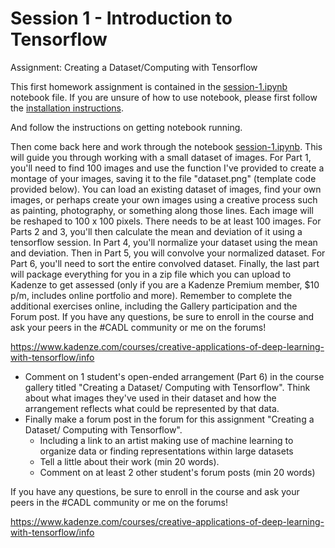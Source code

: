 # Session 1 - Introduction to Tensorflow

Assignment: Creating a Dataset/Computing with Tensorflow

This first homework assignment is contained in the [session-1.ipynb](session-1.ipynb) notebook file.  If you are unsure of how to use notebook, please first follow the [installation instructions](../README.md#installation-preliminaries).

And follow the instructions on getting notebook running.

Then come back here and work through the notebook [session-1.ipynb](session-1.ipynb).  This will guide you through working with a small dataset of images.  For Part 1, you'll need to find 100 images and use the function I've provided to create a montage of your images, saving it to the file "dataset.png" (template code provided below).  You can load an existing dataset of images, find your own images, or perhaps create your own images using a creative process such as painting, photography, or something along those lines.  Each image will be reshaped to 100 x 100 pixels.  There needs to be at least 100 images.  For Parts 2 and 3, you'll then calculate the mean and deviation of it using a tensorflow session. In Part 4,  you'll normalize your dataset using the mean and deviation.  Then in Part 5, you will convolve your normalized dataset.  For Part 6, you'll need to sort the entire convolved dataset.  Finally, the last part will package everything for you in a zip file which you can upload to Kadenze to get assessed (only if you are a Kadenze Premium member, $10 p/m, includes online portfolio and more).  Remember to complete the additional exercises online, including the Gallery participation and the Forum post.  If you have any questions, be sure to enroll in the course and ask your peers in the \#CADL community or me on the forums!

https://www.kadenze.com/courses/creative-applications-of-deep-learning-with-tensorflow/info

* Comment on 1 student's open-ended arrangement (Part 6) in the course gallery titled "Creating a Dataset/ Computing with Tensorflow". Think about what images they've used in their dataset and how the arrangement reflects what could be represented by that data.
* Finally make a forum post in the forum for this assignment "Creating a Dataset/ Computing with Tensorflow".
    - Including a link to an artist making use of machine learning to organize data or finding representations within large datasets
    - Tell a little about their work (min 20 words).
    - Comment on at least 2 other student's forum posts (min 20 words)

If you have any questions, be sure to enroll in the course and ask your peers in the \#CADL community or me on the forums!

https://www.kadenze.com/courses/creative-applications-of-deep-learning-with-tensorflow/info
